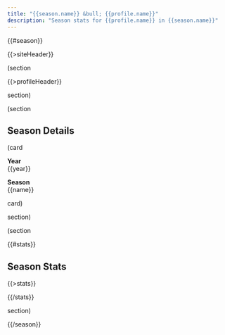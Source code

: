 ```yaml
---
title: "{{season.name}} &bull; {{profile.name}}"
description: "Season stats for {{profile.name}} in {{season.name}}"
---
```


{{#season}}

{{>siteHeader}}

(section

{{>profileHeader}}

section)

(section

## Season Details

(card

**Year**\
{{year}}

**Season**\
{{name}}

card)

section)

(section

{{#stats}}

## Season Stats

{{>stats}}

{{/stats}}

section)

<!--

(section

## Weeks

{{#weeks}}

<details>
  <summary>{{name}}</summary>
  {{#stats}}
  <div>
    {{>stats}}
  </div>
  {{/stats}}
</details>

{{/weeks}}

section)

-->

{{/season}}

<script>
  const DATA = {{{json}}};
</script>